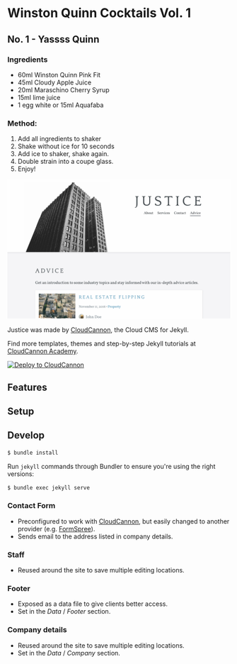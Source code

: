 # Winston Quinn Cocktails Vol. 1

## No. 1 - Yassss Quinn

### Ingredients
- 60ml Winston Quinn Pink Fit 
- 45ml Cloudy Apple Juice
- 20ml Maraschino Cherry Syrup
- 15ml lime juice
- 1 egg white or 15ml Aquafaba

### Method:
1. Add all ingredients to shaker
2. Shake without ice for 10 seconds
3. Add ice to shaker, shake again.
4. Double strain into a coupe glass.
5. Enjoy!

![Justice template screenshot](images/_screenshot.png)

Justice was made by [CloudCannon](https://cloudcannon.com/), the Cloud CMS for Jekyll.

Find more templates, themes and step-by-step Jekyll tutorials at [CloudCannon Academy](https://learn.cloudcannon.com/).

[![Deploy to CloudCannon](https://buttons.cloudcannon.com/deploy.svg)](https://app.cloudcannon.com/register#sites/connect/github/CloudCannon/justice-jekyll-template)

## Features



## Setup


## Develop


~~~bash
$ bundle install
~~~

Run `jekyll` commands through Bundler to ensure you're using the right versions:

~~~bash
$ bundle exec jekyll serve
~~~


### Contact Form

* Preconfigured to work with [CloudCannon](https://app.cloudcannon.com/), but easily changed to another provider (e.g. [FormSpree](https://formspree.io/)).
* Sends email to the address listed in company details.

### Staff

* Reused around the site to save multiple editing locations.

### Footer

* Exposed as a data file to give clients better access.
* Set in the *Data* / *Footer* section.

### Company details

* Reused around the site to save multiple editing locations.
* Set in the *Data* / *Company* section.
